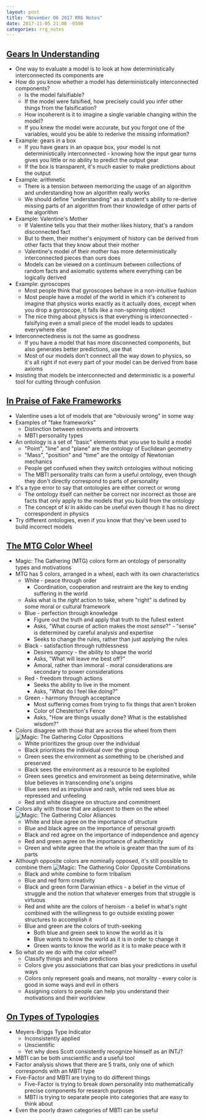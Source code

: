 ```yaml
---
layout: post
title: "November 06 2017 RRG Notes"
date: 2017-11-05 21:00 -0500
categories: rrg_notes
---
```


## [Gears In Understanding](http://lesswrong.com/lw/ozz/gears_in_understanding/)
- One way to evaluate a model is to look at how deterministically interconnected its components are
- How do you know whether a model has deterministically interconnected components?
  - Is the model falsifiable?
  - If the model were falsified, how precisely could you infer other things from the falsification?
  - How incoherent is it to imagine a single variable changing within the model?
  - If you knew the model were accurate, but you forgot one of the variables, would you be able to rederive the missing information?
- Example: gears in a box
  - If you have gears in an opaque box, your model is not deterministically interconnected - knowing how the input gear turns gives you little or no ability to predict the output gear
  - If the box is transparent, it's much easier to make predictions about the output
- Example: arithmetic
  - There is a tension between memorizing the usage of an algorithm and understanding how an algorithm really works
  - We should define "understanding" as a student's ability to re-derive missing parts of an algorithm from their knowledge of other parts of the algorithm
- Example: Valentine's Mother
  - If Valentine tells you that their mother likes history, that's a random disconnected fact
  - But to them, their mother's enjoyment of history can be derived from other facts that they know about their mother
  - Valentine's model of their mother has more deterministically interconnected pieces than ours does
  - Models can be viewed on a continuum between collections of random facts and axiomatic systems where everything can be logically derived
- Example: gyroscopes
  - Most people think that gyroscopes behave in a non-intuitive fashion
  - Most people have a model of the world in which it's coherent to imagine that physics works exactly as it actually does, except when you drop a gyroscope, it falls like a non-spinning object
  - The nice thing about physics is that everything is interconnected - falsifying even a small piece of the model leads to updates everywhere else
- Interconnectedness is not the same as goodness
  - If you have a model that has more disconnected components, but also generates better predictions, use that
  - Most of our models don't connect all the way down to physics, so it's all right if not every part of your model can be derived from base axioms
- Insisting that models be interconnected and deterministic is a powerful tool for cutting through confusion

## [In Praise of Fake Frameworks](http://lesswrong.com/lw/p80/in_praise_of_fake_frameworks/)
- Valentine uses a lot of models that are "obviously wrong" in some way
- Examples of "fake frameworks"
  - Distinction between extroverts and introverts
  - MBTI personality types
- An ontology is a set of "basic" elements that you use to build a model
  - "Point", "line" and "plane" are the ontology of Euclidean geometry
  - "Mass", "position" and "time" are the ontolgy of Newtonian mechanics
  - People get confused when they switch ontologies without noticing
  - The MBTI personality traits can form a useful ontology, even though they don't directly correspond to parts of personality
- It's a type error to say that ontologies are either correct or wrong
  - The ontology itself can neither be correct nor incorrect as those are facts that only apply to the models that you build from the ontology
  - The concept of *ki* in aikido can be useful even though it has no direct correspondent in physics
- Try different ontologies, even if you know that they've been used to build incorrect models

## [The MTG Color Wheel](https://www.lesserwrong.com/posts/KbaJsfBtdpGv7EKbC/the-mtg-color-wheel)
- Magic: The Gathering (MTG) colors form an ontology of personality types and motivations
- MTG has 5 colors, arranged in a wheel, each with its own characteristics
  - White - peace through order
    - Coordination, cooperation and restraint are the key to ending suffering in the world
  - Asks what is the *right* action to take, where "right" is defined by some moral or cultural framework
  - Blue - perfection through knowledge
    - Figure out the truth and apply that truth to the fullest extent
    - Asks, "What course of action makes the most *sense*?" - "sense" is determined by careful analysis and expertise
    - Seeks to change the rules, rather than just applying the rules
  - Black - satisfaction through ruthlessness
    - Desires *agency* - the ability to shape the world
    - Asks, "What will leave me best off?"
    - Amoral, rather than immoral - moral considerations are secondary to power considerations
  - Red - freedom through actions
    - Seeks the ability to live in the moment
    - Asks, "What do I feel like doing?"
  - Green - harmony through acceptance
    - Most suffering comes from trying to fix things that aren't broken
    - Color of Chesterton's Fence
    - Asks, "How are things usually done? What is the established wisdom?"
- Colors disagree with those that are across the wheel from them
  ![Magic: The Gathering Color Oppositions](/assets/2017-11-06/mtg_color_oppositions.png)
  - White prioritizes the group over the individual
  - Black prioritizes the individual over the group
  - Green sees the environment as something to be cherished and preserved
  - Black sees the environment as a resource to be exploited
  - Green sees genetics and environment as being determinative, while blue believes in transcending one's origins
  - Blue sees red as impulsive and rash, while red sees blue as repressed and unfeeling
  - Red and white disagree on structure and commitment
- Colors ally with those that are adjacent to them on the wheel
  ![Magic: The Gathering Color Alliances](/assets/2017-11-06/mtg_color_alliances.png)
  - White and blue agree on the importance of structure
  - Blue and black agree on the importance of personal growth
  - Black and red agree on the importance of independence and agency
  - Red and green agree on the importance of authenticity
  - Green and white agree that the whole is greater than the sum of its parts
- Although opposite colors are nominally opposed, it's still possible to combine them
  ![Magic: The Gathering Color Opposite Combinations](/assets/2017-11-06/mtg_color_contrasts.png)
  - Black and white combine to form tribalism
  - Blue and red form creativity
  - Black and green form Darwinian ethics - a belief in the virtue of struggle and the notion that whatever emerges from that struggle is virtuous
  - Red and white are the colors of heroism - a belief in what's right combined with the willingness to go outside existing power structures to accomplish it
  - Blue and green are the colors of truth-seeking
    - Both blue and green seek to know the world as it is
    - Blue wants to know the world as it is in order to change it
    - Green wants to know the world as it is to make peace with it
- So what do we do with the color wheel?
  - Classify things and make predictions
  - Colors give you associations that can bias your predictions in useful ways
  - Colors only represent goals and means, not morality - every color is good in some ways and evil in others
  - Assigning colors to people can help you understand their motivations and their worldview

## [On Types of Typologies](http://slatestarcodex.com/2014/05/27/on-types-of-typologies/)
- Meyers-Briggs Type Indicator
  - Inconsistently applied
  - Unscientific
  - Yet why does Scott consistently recognize himself as an INTJ?
- MBTI can be both unscientific and a useful tool
- Factor analysis shows that there are 5 traits, only one of which corresponds with an MBTI type
- Five-Factor and MBTI are trying to do different things
  - Five-Factor is trying to break down personality into mathematically precise components for research purposes
  - MBTI is trying to separate people into categories that are easy to think about
- Even the poorly drawn categories of MBTI can be useful